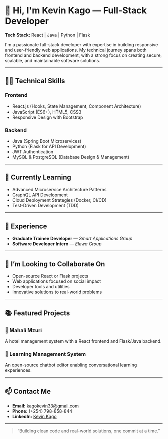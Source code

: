 # 👋 Hi, I'm Kevin Kago — Full-Stack Developer

**Tech Stack:** React | Java | Python | Flask

I'm a passionate full-stack developer with expertise in building responsive and user-friendly web applications. My technical journey spans both frontend and backend development, with a strong focus on creating secure, scalable, and maintainable software solutions.

---

## 👨‍💻 Technical Skills

### Frontend
- React.js (Hooks, State Management, Component Architecture)
- JavaScript (ES6+), HTML5, CSS3
- Responsive Design with Bootstrap

### Backend
- Java (Spring Boot Microservices)
- Python (Flask for API Development)
- JWT Authentication
- MySQL & PostgreSQL (Database Design & Management)

---

## 🌱 Currently Learning
- Advanced Microservice Architecture Patterns  
- GraphQL API Development  
- Cloud Deployment Strategies (Docker, CI/CD)  
- Test-Driven Development (TDD)  

---

## 💼 Experience

- **Graduate Trainee Developer** — *Smart Applications Group*  
- **Software Developer Intern** — *Elewa Group*  

---

## 💞️ I’m Looking to Collaborate On

- Open-source React or Flask projects  
- Web applications focused on social impact  
- Developer tools and utilities  
- Innovative solutions to real-world problems  

---

## 📚 Featured Projects

### 🏨 Mahali Mzuri
A hotel management system with a React frontend and Flask/Java backend.

### 📘 Learning Management System
An open-source chatbot editor enabling conversational learning experiences.

---

## 📫 Contact Me

- **Email:** kagokevin33@gmail.com  
- **Phone:** (+254) 798-858-844  
- **LinkedIn:** [Kevin Kago](#) <!-- Replace `#` with your actual LinkedIn profile URL -->

---

> “Building clean code and real-world solutions, one commit at a time.”

